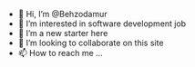- 👋 Hi, I’m @Behzodamur
- 👀 I’m interested in software development job
- 🌱 I’m a new starter here
- 💞️ I’m looking to collaborate on this site
- 📫 How to reach me ...

<!---
Behzodamur/Behzodamur is a ✨ special ✨ repository because its `README.md` (this file) appears on your GitHub profile.
You can click the Preview link to take a look at your changes.
--->
